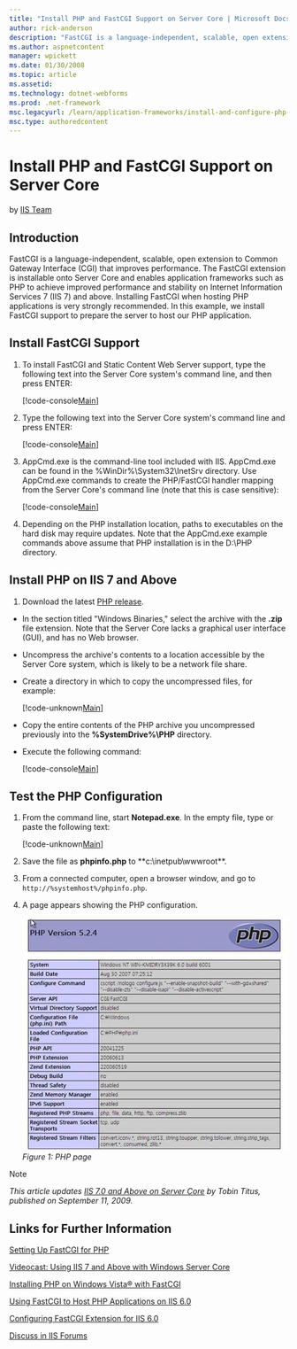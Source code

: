 ```yaml
---
title: "Install PHP and FastCGI Support on Server Core | Microsoft Docs"
author: rick-anderson
description: "FastCGI is a language-independent, scalable, open extension to Common Gateway Interface (CGI) that improves performance. The FastCGI extension is installable..."
ms.author: aspnetcontent
manager: wpickett
ms.date: 01/30/2008
ms.topic: article
ms.assetid: 
ms.technology: dotnet-webforms
ms.prod: .net-framework
msc.legacyurl: /learn/application-frameworks/install-and-configure-php-on-iis/install-php-and-fastcgi-support-on-server-core
msc.type: authoredcontent
---
```

Install PHP and FastCGI Support on Server Core
====================
by [IIS Team](https://twitter.com/inetsrv)

## Introduction

FastCGI is a language-independent, scalable, open extension to Common Gateway Interface (CGI) that improves performance. The FastCGI extension is installable onto Server Core and enables application frameworks such as PHP to achieve improved performance and stability on Internet Information Services 7 (IIS 7) and above. Installing FastCGI when hosting PHP applications is very strongly recommended. In this example, we install FastCGI support to prepare the server to host our PHP application.

## Install FastCGI Support

1. To install FastCGI and Static Content Web Server support, type the following text into the Server Core system's command line, and then press ENTER:  

    [!code-console[Main](install-php-and-fastcgi-support-on-server-core/samples/sample1.cmd)]
2. Type the following text into the Server Core system's command line and press ENTER:  

    [!code-console[Main](install-php-and-fastcgi-support-on-server-core/samples/sample2.cmd)]
3. AppCmd.exe is the command-line tool included with IIS. AppCmd.exe can be found in the %WinDir%\System32\InetSrv directory. Use AppCmd.exe commands to create the PHP/FastCGI handler mapping from the Server Core's command line (note that this is case sensitive):  

    [!code-console[Main](install-php-and-fastcgi-support-on-server-core/samples/sample3.cmd)]
4. Depending on the PHP installation location, paths to executables on the hard disk may require updates. Note that the AppCmd.exe example commands above assume that PHP installation is in the D:\PHP directory.

## Install PHP on IIS 7 and Above

1. Download the latest [PHP release](http://www.php.net/downloads.php).  
- In the section titled "Windows Binaries," select the archive with the **.zip** file extension. Note that the Server Core lacks a graphical user interface (GUI), and has no Web browser.
- Uncompress the archive's contents to a location accessible by the Server Core system, which is likely to be a network file share.
- Create a directory in which to copy the uncompressed files, for example:  

    [!code-unknown[Main](install-php-and-fastcgi-support-on-server-core/samples/sample-127387-4.unknown)]
- Copy the entire contents of the PHP archive you uncompressed previously into the **%SystemDrive%\PHP** directory.
- Execute the following command:  

    [!code-console[Main](install-php-and-fastcgi-support-on-server-core/samples/sample5.cmd)]

## Test the PHP Configuration

1. From the command line, start **Notepad.exe**. In the empty file, type or paste the following text:  

    [!code-unknown[Main](install-php-and-fastcgi-support-on-server-core/samples/sample-127387-6.unknown)]
2. Save the file as **phpinfo.php** to **c:\inetpub\wwwroot\**.
3. From a connected computer, open a browser window, and go to `http://%systemhost%/phpinfo.php`.
4. A page appears showing the PHP configuration.  

    [![](install-php-and-fastcgi-support-on-server-core/_static/image2.jpg)](install-php-and-fastcgi-support-on-server-core/_static/image1.jpg)  
*Figure 1: PHP page*

> [!NOTE]
> *This article updates [IIS 7.0 and Above on Server Core](../../manage/working-with-server-core/iis-70-on-server-core.md) by Tobin Titus, published on September 11, 2009.*

## Links for Further Information

[Setting Up FastCGI for PHP](../running-php-applications-on-iis/set-up-fastcgi-for-php.md)

[Videocast: Using IIS 7 and Above with Windows Server Core](../../manage/working-with-server-core/using-iis-with-windows-server-core.md)

[Installing PHP on Windows Vista® with FastCGI](installing-php-on-windows-vista-with-fastcgi.md)

[Using FastCGI to Host PHP Applications on IIS 6.0](../install-and-configure-php-applications-on-iis/using-fastcgi-to-host-php-applications-on-iis-60.md)

[Configuring FastCGI Extension for IIS 6.0](configuring-the-fastcgi-extension-for-iis-60.md)

[Discuss in IIS Forums](https://forums.iis.net/1102.aspx)